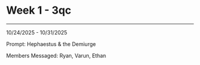 # Week 1 - 3qc
---

10/24/2025 - 10/31/2025

Prompt: Hephaestus & the Demiurge

Members Messaged: Ryan, Varun, Ethan
